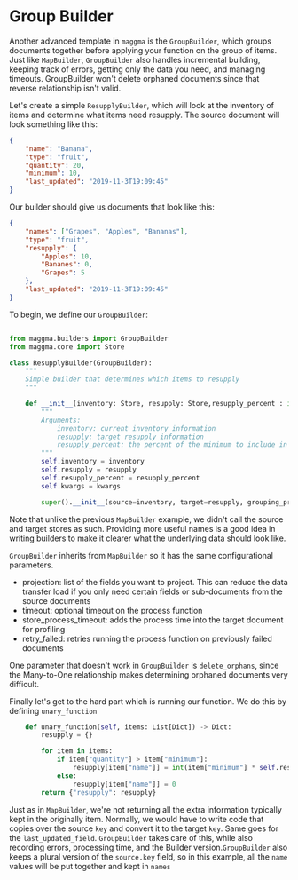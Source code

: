 # Group Builder

Another advanced template in `maggma` is the `GroupBuilder`, which groups documents together before applying your function on the group of items. Just like `MapBuilder`, `GroupBuilder` also handles incremental building, keeping track of errors, getting only the data you need, and managing timeouts. GroupBuilder won't delete orphaned documents since that reverse relationship isn't valid.

Let's create a simple `ResupplyBuilder`, which will look at the inventory of items and determine what items need resupply. The source document will look something like this:

``` JSON
{
    "name": "Banana",
    "type": "fruit",
    "quantity": 20,
    "minimum": 10,
    "last_updated": "2019-11-3T19:09:45"
}
```

Our builder should give us documents that look like this:

``` JSON
{
    "names": ["Grapes", "Apples", "Bananas"],
    "type": "fruit",
    "resupply": {
        "Apples": 10,
        "Bananes": 0,
        "Grapes": 5
    },
    "last_updated": "2019-11-3T19:09:45"
}
```

To begin, we define our `GroupBuilder`:

``` python

from maggma.builders import GroupBuilder
from maggma.core import Store

class ResupplyBuilder(GroupBuilder):
    """
    Simple builder that determines which items to resupply
    """

    def __init__(inventory: Store, resupply: Store,resupply_percent : int = 100, **kwargs):
        """
        Arguments:
            inventory: current inventory information
            resupply: target resupply information
            resupply_percent: the percent of the minimum to include in the resupply
        """
        self.inventory = inventory
        self.resupply = resupply
        self.resupply_percent = resupply_percent
        self.kwargs = kwargs

        super().__init__(source=inventory, target=resupply, grouping_properties=["type"], **kwargs)
```

Note that unlike the previous `MapBuilder` example, we didn't call the source and target stores as such. Providing more useful names is a good idea in writing builders to make it clearer what the underlying data should look like.

`GroupBuilder` inherits from `MapBuilder` so it has the same configurational parameters.

- projection: list of the fields you want to project. This can reduce the data transfer load if you only need certain fields or sub-documents from the source documents
- timeout: optional timeout on the process function
- store_process_timeout: adds the process time into the target document for profiling
- retry_failed: retries running the process function on previously failed documents

One parameter that doesn't work in `GroupBuilder` is `delete_orphans`, since the Many-to-One relationship makes determining orphaned documents very difficult.

Finally let's get to the hard part which is running our function. We do this by defining `unary_function`

``` python
    def unary_function(self, items: List[Dict]) -> Dict:
        resupply = {}

        for item in items:
            if item["quantity"] > item["minimum"]:
                resupply[item["name"]] = int(item["minimum"] * self.resupply_percent )
            else:
                resupply[item["name"]] = 0
        return {"resupply": resupply}
```

Just as in `MapBuilder`, we're not returning all the extra information typically kept in the originally item. Normally, we would have to write code that copies over the source `key` and convert it to the target `key`. Same goes for the `last_updated_field`. `GroupBuilder` takes care of this, while also recording errors, processing time, and the Builder version.`GroupBuilder` also keeps a plural version of the `source.key` field, so in this example, all the `name` values will be put together and kept in `names`
